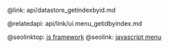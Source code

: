 @link: api/datastore_getindexbyid.md

@relatedapi:
	api/link/ui.menu_getidbyindex.md

@seolinktop: [js framework](https://webix.com)
@seolink: [javascript menu](https://webix.com/widget/menu/)